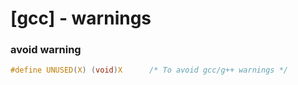 # [gcc] - warnings


### avoid warning

```c
#define UNUSED(X) (void)X      /* To avoid gcc/g++ warnings */
```

